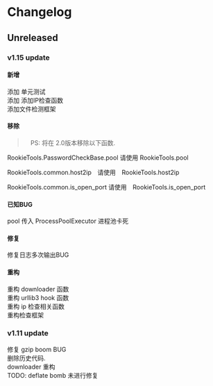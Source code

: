 # Changelog
## Unreleased

### v1.15 update
#### 新增

添加 单元测试  
添加 添加IP检查函数  
添加文件检测框架
  
#### 移除
>　PS: 将在 2.0版本移除以下函数.　　
 
RookieTools.PasswordCheckBase.pool 请使用 RookieTools.pool　　

RookieTools.common.host2ip　请使用　RookieTools.host2ip

RookieTools.common.is_open_port 请使用　RookieTools.is_open_port

#### 已知BUG
pool 传入 ProcessPoolExecutor 进程池卡死

#### 修复

修复日志多次输出BUG  

#### 重构

重构 downloader 函数  
重构 urllib3 hook 函数  
重构 ip 检查相关函数  
重构检查框架


### v1.11 update

修复 gzip boom BUG  
删除历史代码.  
downloader 重构  
TODO: deflate bomb 未进行修复
